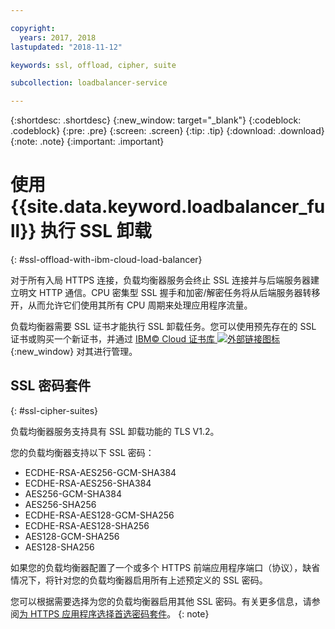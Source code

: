 ```yaml
---

copyright:
  years: 2017, 2018
lastupdated: "2018-11-12"

keywords: ssl, offload, cipher, suite

subcollection: loadbalancer-service

---
```


{:shortdesc: .shortdesc}
{:new_window: target="_blank"}
{:codeblock: .codeblock}
{:pre: .pre}
{:screen: .screen}
{:tip: .tip}
{:download: .download}
{:note: .note}
{:important: .important}

# 使用 {{site.data.keyword.loadbalancer_full}} 执行 SSL 卸载
{: #ssl-offload-with-ibm-cloud-load-balancer}

对于所有入局 HTTPS 连接，负载均衡器服务会终止 SSL 连接并与后端服务器建立明文 HTTP 通信。CPU 密集型 SSL 握手和加密/解密任务将从后端服务器转移开，从而允许它们使用其所有 CPU 周期来处理应用程序流量。

负载均衡器需要 SSL 证书才能执行 SSL 卸载任务。您可以使用预先存在的 SSL 证书或购买一个新证书，并通过 [IBM© Cloud 证书库 ![外部链接图标](../../icons/launch-glyph.svg "外部链接图标")](https://cloud.ibm.com/classic/security/sslcerts){:new_window} 对其进行管理。

## SSL 密码套件
{: #ssl-cipher-suites}

负载均衡器服务支持具有 SSL 卸载功能的 TLS V1.2。

您的负载均衡器支持以下 SSL 密码：

* ECDHE-RSA-AES256-GCM-SHA384
* ECDHE-RSA-AES256-SHA384
* AES256-GCM-SHA384
* AES256-SHA256
* ECDHE-RSA-AES128-GCM-SHA256
* ECDHE-RSA-AES128-SHA256
* AES128-GCM-SHA256
* AES128-SHA256

如果您的负载均衡器配置了一个或多个 HTTPS 前端应用程序端口（协议），缺省情况下，将针对您的负载均衡器启用所有上述预定义的 SSL 密码。

您可以根据需要选择为您的负载均衡器启用其他 SSL 密码。有关更多信息，请参阅[为 HTTPS 应用程序选择首选密码套件](/docs/infrastructure/loadbalancer-service?topic=loadbalancer-service-choosing-a-preferred-cipher-suite-for-your-https-application)。
{: note}

